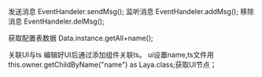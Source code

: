 发送消息
EventHandeler.sendMsg();
监听消息
EventHandeler.addMsg();
移除消息
EventHandeler.delMsg();

获取配置表数据
Data.instance.getAll+name();

关联UI与ts
编辑好UI后通过添加组件关联ts。
ui设置name,ts文件用this.owner.getChildByName("name") as Laya.class;获取UI节点；